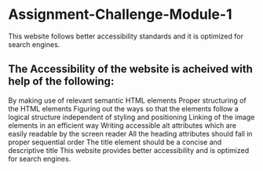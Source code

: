 # Assignment-Challenge-Module-1

This website follows better accessibility standards and  it is optimized for search engines.

## The Accessibility of the website is acheived with help of the following: 
By making use of relevant semantic HTML elements
Proper structuring  of the HTML elements
Figuring out the ways so that the elements follow a logical structure independent of styling and positioning
Linking of the image elements in an efficient way
Writing accessible alt attributes which are easily readable by the screen reader
All  the heading attributes should fall in proper sequential order
 The title element should be  a concise and descriptive title
This website provides better accessibility and  is optimized for search engines.
